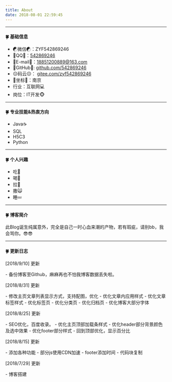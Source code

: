 ```yaml
---
title: About
date: 2018-08-01 22:59:45
---
```

<hr>
<h4 id="🍀-基础信息"><a href="#🍀-基础信息" class="headerlink" title="🍀 基础信息"></a>🍀 基础信息</h4>

- ☯微信☯：ZYF542869246
- 🐧QQ🐧：<a href="tencent://AddContact/?fromId=45&fromSubId=1&subcmd=all&uin=542869246&website=www.oicqzone.com">542869246</a>
- 📧E-mail📧：18851200889@163.com
- 😤GitHub😤: [github.com/542869246](http://github.com/542869246 "github.com/542869246")
- 😔码云😔： [gitee.com/zyf542869246](https://gitee.com/zyf542869246 "gitee.com/zyf542869246")
- 🚀坐标🚀：南京
- 行业：互联网💻
- 岗位：IT开发🐵

<hr>
<h4 id="🍀-专业技能-amp-热衷方向"><a href="#🍀-专业技能-amp-热衷方向" class="headerlink" title="🍀 专业技能&amp;热衷方向"></a>🍀 专业技能&amp;热衷方向</h4>

- Java☕
- SQL
- H5C3
- Python

<hr>
<h4 id="🍀-个人兴趣"><a href="#🍀-个人兴趣" class="headerlink" title="🍀 个人兴趣"></a>🍀 个人兴趣</h4>

- 吃🍗
- 喝🍹
- 拉💩
- 撒🙀
- 睡💤

<hr>
<h4 id="🍀-博客简介"><a href="#🍀-博客简介" class="headerlink" title="🍀 博客简介"></a>🍀 博客简介</h4>

<a>此Blog诞生纯属意外，完全是自己一时心血来潮的产物，若有瑕疵，请别bb，我会骂你。</a>😎😎

<hr>
<h4 id="🍀-更新日志"><a href="#🍀-更新日志" class="headerlink" title="🍀 更新日志"></a>🍀 更新日志</h4>

<div class="note success"><p>[2018/9/10] 更新</p></div>
- 备份博客至Github，麻麻再也不怕我博客数据丢失啦。

<div class="note success"><p>[2018/8/31] 更新</p></div>
- 修改主页文章列表显示方式，支持配图，优化
- 优化文章内应用样式
- 优化文章标签样式
- 优化标签页
- 优化分类页
- 优化归档页
- 优化博客大部分字体

<div class="note success"><p>[2018/8/25] 更新</p></div>
- SEO优化，百度收录。
- 优化主页顶部加载条样式
- 优化header部分背景颜色及选中效果
- 优化footer部分样式
- 回到顶部优化，显示百分比

<div class="note success"><p>[2018/8/15] 更新</p></div>
- 添加各种功能
- 部分js使用CDN加速
- footer添加时间
- 代码块复制

<div class="note success"><p>[2018/7/29] 更新</p></div>
- 博客搭建


